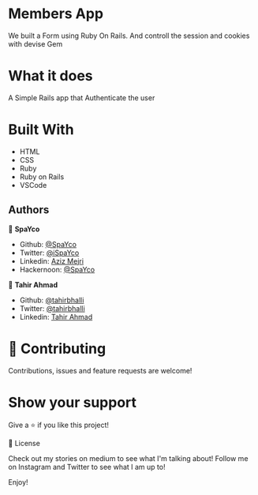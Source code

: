 # Members App
We built a Form using Ruby On Rails. And controll the session and cookies with devise Gem

# What it does
A Simple Rails app that Authenticate the user

# Built With
- HTML
- CSS
- Ruby
- Ruby on Rails
- VSCode

## Authors

👤 **SpaYco**

- Github: [@SpaYco](https://github.com/SpaYco)
- Twitter: [@iSpaYco](https://twitter.com/iSpaYco)
- Linkedin: [Aziz Mejri](https://www.linkedin.com/in/spayco/)
- Hackernoon: [@SpaYco](https://hackernoon.com/@SpaYco)

👤 **Tahir Ahmad**

- Github: [@tahirbhalli](https://github.com/Tahirbhalli)
- Twitter: [@tahirbhalli](https://twitter.com/tahirbhalli)
- Linkedin: [Tahir Ahmad](https://www.linkedin.com/in/tahir-ahmad-483035164/)

# 🤝 Contributing
Contributions, issues and feature requests are welcome!

# Show your support
Give a ⭐️ if you like this project!

📝 License

Check out my stories on medium to see what I'm talking about! Follow me on Instagram and Twitter to see what I am up to!

Enjoy!
